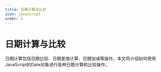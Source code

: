 ```yaml
---
title: 日期计算与比较
icon: javascript
order: 2
---
```


# 日期计算与比较

日期计算包括日期比较、日期差值计算、日期加减等操作。本文将介绍如何使用JavaScript的Date对象进行各种日期计算和比较操作。

